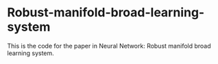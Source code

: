 # Robust-manifold-broad-learning-system

This is the code for the paper in Neural Network: Robust manifold broad learning system. 
